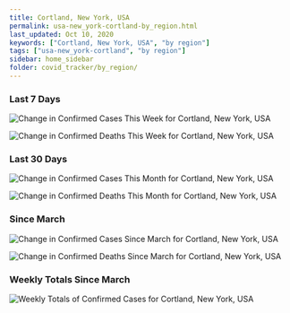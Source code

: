 ```yaml
---
title: Cortland, New York, USA
permalink: usa-new_york-cortland-by_region.html
last_updated: Oct 10, 2020
keywords: ["Cortland, New York, USA", "by region"]
tags: ["usa-new_york-cortland", "by region"]
sidebar: home_sidebar
folder: covid_tracker/by_region/
---
```


<h3>Last 7 Days</h3>

![Change in Confirmed Cases This Week for Cortland, New York, USA](images/graphs/usa-new_york-cortland-delta_confirmed-7_days_graph.png)

![Change in Confirmed Deaths This Week for Cortland, New York, USA](images/graphs/usa-new_york-cortland-delta_deaths-7_days_graph.png)

<h3>Last 30 Days</h3>

![Change in Confirmed Cases This Month for Cortland, New York, USA](images/graphs/usa-new_york-cortland-delta_confirmed-30_days_graph.png)

![Change in Confirmed Deaths This Month for Cortland, New York, USA](images/graphs/usa-new_york-cortland-delta_deaths-30_days_graph.png)

<h3>Since March</h3>

![Change in Confirmed Cases Since March for Cortland, New York, USA](images/graphs/usa-new_york-cortland-delta_confirmed-since_march_graph.png)

![Change in Confirmed Deaths Since March for Cortland, New York, USA](images/graphs/usa-new_york-cortland-delta_deaths-since_march_graph.png)

<h3>Weekly Totals Since March</h3>

![Weekly Totals of Confirmed Cases for Cortland, New York, USA](images/graphs/usa-new_york-cortland-weekly_totals_graph.png)
